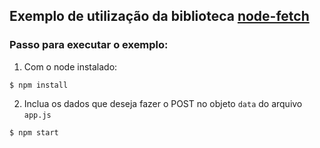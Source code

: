 ## Exemplo de utilização da biblioteca [node-fetch](https://www.npmjs.com/package/node-fetch)

### Passo para executar o exemplo:
1. Com o node instalado:

```shell
$ npm install
```
2. Inclua os dados que deseja fazer o POST no objeto ```data``` do arquivo ```app.js```

```shell
$ npm start
```
 
